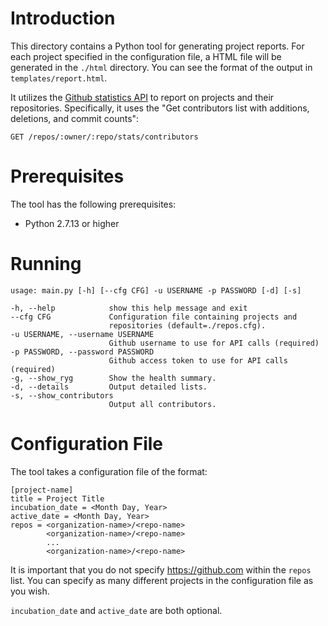 # Introduction
This directory contains a Python tool for generating project reports. For each project specified in the configuration file, a HTML file will be generated in the `./html` directory. You can see the format of the output in `templates/report.html`.

It utilizes the [Github statistics API](https://developer.github.com/v3/repos/statistics/) to report on projects and their repositories. Specifically, it uses the "Get contributors list with additions, deletions, and commit counts":
```
GET /repos/:owner/:repo/stats/contributors
```

# Prerequisites
The tool has the following prerequisites:
- Python 2.7.13 or higher

# Running
```
usage: main.py [-h] [--cfg CFG] -u USERNAME -p PASSWORD [-d] [-s]

-h, --help            show this help message and exit
--cfg CFG             Configuration file containing projects and
                      repositories (default=./repos.cfg).
-u USERNAME, --username USERNAME
                      Github username to use for API calls (required)
-p PASSWORD, --password PASSWORD
                      Github access token to use for API calls (required)
-g, --show_ryg        Show the health summary.
-d, --details         Output detailed lists.
-s, --show_contributors
                      Output all contributors.
```

# Configuration File
The tool takes a configuration file of the format:

```
[project-name]
title = Project Title
incubation_date = <Month Day, Year>
active_date = <Month Day, Year>
repos = <organization-name>/<repo-name>
        <organization-name>/<repo-name>
        ...
        <organization-name>/<repo-name>
```

It is important that you do not specify https://github.com within the `repos` list. You can specify as many different projects in the configuration file as you wish.

`incubation_date` and `active_date` are both optional.
